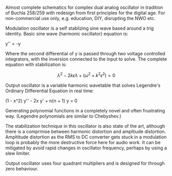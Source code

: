 Almost complete schematics for complex dual analog oscillator in tradition of Buchla 258/259 with redesign from first principles for the digital age. For non-commercial use only, e.g. education, DIY, disrupting the NWO etc.

Modulation oscillator is a self stablizing sine wave based around a trig identity. Basic sine wave (harmonic oscillator) equation is:

y'' = -y

Where the second differential of y is passed through two voltage controlled integrators, with the inversion connected to the input to solve. The complete equation with stabilization is:

$$ \lambda^2 - 2k \epsilon \lambda + (\omega^2 + k^2 \epsilon^2) = 0 $$


Output oscillator is a variable harmonic wavetable that solves Legendre's Ordinary Differential Equation in real time:

(1 - x^2) y'' - 2x y' + n(n + 1) y = 0

Generating polynomial functions in a completely novel and often frustrating way. (Legendre polynomials are similar to Chebyshev.)

The stabilization technique in this oscillator is also state of the art, although there is a comprmise between harmonic distortion and ampltiude distortion. Ampltitude distortion as the RMS to DC converter gets stuck in a modulation loop is probably the more destructive force here for audio work. It can be mitigated by avoid rapid changes in oscillator frequency, perhaps by using a slew limiter.

Output oscillator uses four quadrant multipliers and is designed for through zero behaviour.

